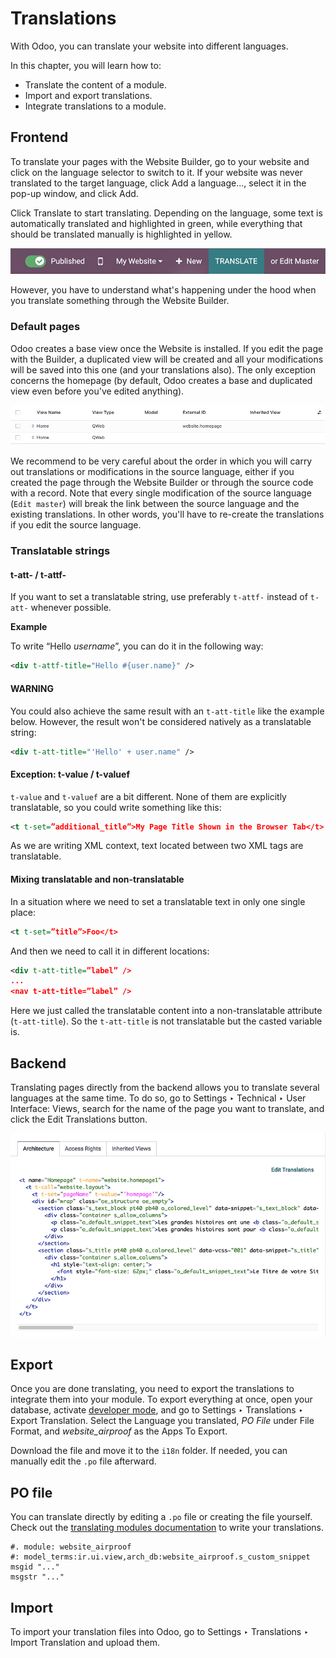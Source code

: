 # Translations

With Odoo, you can translate your website into different languages.

In this chapter, you will learn how to:

- Translate the content of a module.
- Import and export translations.
- Integrate translations to a module.

<a id="website-themes-translations-frontend"></a>

## Frontend

To translate your pages with the Website Builder, go to your website and click on the language
selector to switch to it. If your website was never translated to the target language, click
Add a language..., select it in the pop-up window, and click Add.

Click Translate to start translating. Depending on the language, some text is
automatically translated and highlighted in green, while everything that should be translated
manually is highlighted in yellow.

![Translate button](../../../.gitbook/assets/translate-button.png)

However, you have to understand what's happening under the hood when you translate something
through the Website Builder.

<a id="website-themes-translations-frontend-default-pages"></a>

### Default pages

Odoo creates a base view once the Website is installed. If you edit the page with the Builder, a
duplicated view will be created and all your modifications will be saved into this one (and your
translations also). The only exception concerns the homepage (by default, Odoo creates a base and
duplicated view even before you've edited anything).

![Translations dupliclated page](../../../.gitbook/assets/translations-page.png)

We recommend to be very careful about the order in which you will carry out translations or
modifications in the source language, either if you created the page through the Website Builder or
through the source code with a record. Note that every single modification of the source language
(`Edit master`) will break the link between the source language and the existing translations. In
other words, you'll have to re-create the translations if you edit the source language.

<a id="website-themes-translations-frontend-strings"></a>

### Translatable strings

<a id="website-themes-translations-frontend-strings-t-att"></a>

#### t-att- / t-attf-

If you want to set a translatable string, use preferably `t-attf-` instead of `t-att-` whenever
possible.

**Example**

To write “Hello *username*”, you can do it in the following way:

```xml
<div t-attf-title="Hello #{user.name}" />
```

#### WARNING
You could also achieve the same result with an `t-att-title` like the example below. However,
the result won't be considered natively as a translatable string:

```xml
<div t-att-title="'Hello' + user.name" />
```

<a id="website-themes-translations-frontend-strings-exception"></a>

#### Exception: t-value / t-valuef

`t-value` and `t-valuef` are a bit different. None of them are explicitly translatable, so you
could write something like this:

```xml
<t t-set=”additional_title”>My Page Title Shown in the Browser Tab</t>
```

As we are writing XML context, text located between two XML tags are translatable.

<a id="website-themes-translations-frontend-strings-mixing"></a>

#### Mixing translatable and non-translatable

In a situation where we need to set a translatable text in only one single
place:

```xml
<t t-set=”title”>Foo</t>
```

And then we need to call it in different locations:

```xml
<div t-att-title=”label” />
...
<nav t-att-title=”label” />
```

Here we just called the translatable content into a non-translatable attribute (`t-att-title`). So
the `t-att-title` is not translatable but the casted variable is.

<a id="website-themes-translations-backend"></a>

## Backend

Translating pages directly from the backend allows you to translate several languages at the same
time. To do so, go to Settings ‣ Technical ‣ User Interface: Views, search for
the name of the page you want to translate, and click the Edit Translations button.

![Edit translations](../../../.gitbook/assets/edit-translations.png)

<a id="website-themes-translations-export"></a>

## Export

Once you are done translating, you need to export the translations to integrate them into your
module. To export everything at once, open your database, activate [developer mode](../../../applications/general/developer_mode.md#developer-mode), and go to Settings ‣ Translations ‣ Export Translation.
Select the Language you translated, *PO File* under File Format, and
*website_airproof* as the Apps To Export.

Download the file and move it to the `i18n` folder. If needed, you can manually edit the
`.po` file afterward.

<a id="website-themes-translations-po"></a>

## PO file

You can translate directly by editing a `.po` file or creating the file yourself. Check out
the [translating modules documentation](../translations.md) to write your translations.

```po
#. module: website_airproof
#: model_terms:ir.ui.view,arch_db:website_airproof.s_custom_snippet
msgid "..."
msgstr "..."
```

<a id="website-themes-translations-import"></a>

## Import

To import your translation files into Odoo, go to Settings ‣ Translations ‣
Import Translation and upload them.
